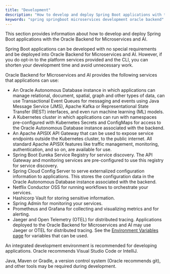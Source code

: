```yaml
---
title: "Development"
description: "How to develop and deploy Spring Boot applications with the Oracle Backend for Microservices and AI"
keywords: "spring springboot microservices development oracle backend"
---
```


This section provides information about how to develop and deploy Spring Boot applications with the Oracle Backend for Microservices and AI.

Spring Boot applications can be developed with no special requirements and be deployed into Oracle Backend for Microservices and AI.  However, if you do opt-in to the platform services provided and the CLI, you can shorten your development time and avoid unnecessary work.

Oracle Backend for Microservices and AI provides the following services that applications can use:

* An Oracle Autonomous Database instance in which applications can manage relational, document, spatial, graph and other types of data, can use Transactional Event Queues for messaging and events using Java Message Service (JMS), Apache Kafka or Representational State Transfer (REST) interfaces, and even run machine learning (ML) models.
* A Kubernetes cluster in which applications can run with namespaces pre-configured with Kubernetes Secrets and ConfigMaps for access to the Oracle Autonomous Database instance associated with the backend.
* An Apache APISIX API Gateway that can be used to expose service endpoints outside the Kubernetes cluster, to the public internet. All standard Apache APISIX features like traffic management, monitoring, authentication, and so on, are available for use.
* Spring Boot Eureka Service Registry for service discovery.  The API Gateway and monitoring services are pre-configured to use this registry for service discovery.
* Spring Cloud Config Server to serve externalized configuration information to applications. This stores the configuration data in the Oracle Autonomous Database instance associated with the backend.
* Netflix Conductor OSS for running workflows to orchestrate your services.
* Hashicorp Vault for storing sensitive information.
* Spring Admin for monitoring your services.
* Prometheus and Grafana for collecting and visualizing metrics and for alerting.
* Jaeger and Open Telemetry (OTEL) for distributed tracing. Applications deployed to the Oracle Backend for Microservices and AI may use Jaeger or OTEL for distributed tracing. See the [Environment Variables page](envvars) for variables that can be used.

An integrated development environment is recommended for developing applications. Oracle recommends Visual Studio Code or IntelliJ.

Java, Maven or Gradle, a version control system (Oracle recommends git), and other tools may be required during development.
